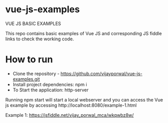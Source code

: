 # vue-js-examples
VUE JS BASIC EXAMPLES

This repo contains basic examples of Vue JS and corresponding JS fiddle links to check the working code.

# How to run
- Clone the repository - https://github.com/vijayporwal/vue-js-examples.git
- Install project dependencies: npm i
- To Start the application: http-server

Running npm start will start a local webserver and you can access the Vue js example by accessing 
http://localhost:8080/example-1.html

Example 1: https://jsfiddle.net/vijay_porwal_mca/wkqwbz8w/
